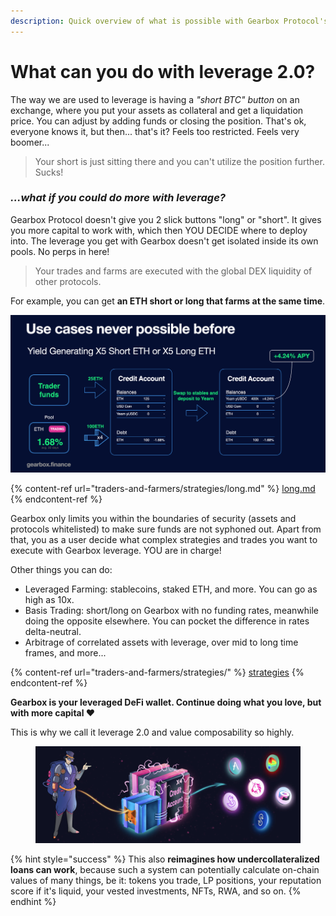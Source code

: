 ```yaml
---
description: Quick overview of what is possible with Gearbox Protocol's Credit Accounts.
---
```


# What can you do with leverage 2.0?

The way we are used to leverage is having a _"short BTC" button_ on an exchange, where you put your assets as collateral and get a liquidation price. You can adjust by adding funds or closing the position. That's ok, everyone knows it, but then... that's it? Feels too restricted. Feels very boomer...

> Your short is just sitting there and you can't utilize the position further. Sucks!

### _**...what if you could do more with leverage?**_

Gearbox Protocol doesn't give you 2 slick buttons "long" or "short". It gives you more capital to work with, which then YOU DECIDE where to deploy into. The leverage you get with Gearbox doesn't get isolated inside its own pools. No perps in here!&#x20;

> Your trades and farms are executed with the global DEX liquidity of other protocols.

For example, you can get **an ETH short or long that farms at the same time**.

![You basically get a short which then makes you money yield farming, and the yield farming LP tokens you can potentially utilize for something else. The lego building blocks can all happen within Credit Accounts!](<.gitbook/assets/Screenshot 2021-10-19 at 00.41.47 (1).png>)

{% content-ref url="traders-and-farmers/strategies/long.md" %}
[long.md](traders-and-farmers/strategies/long.md)
{% endcontent-ref %}

Gearbox only limits you within the boundaries of security (assets and protocols whitelisted) to make sure funds are not syphoned out. Apart from that, you as a user decide what complex strategies and trades you want to execute with Gearbox leverage. YOU are in charge!

Other things you can do:

* Leveraged Farming: stablecoins, staked ETH, and more. You can go as high as 10x.
* Basis Trading: short/long on Gearbox with no funding rates, meanwhile doing the opposite elsewhere. You can pocket the difference in rates delta-neutral.
* Arbitrage of correlated assets with leverage, over mid to long time frames, and more...

{% content-ref url="traders-and-farmers/strategies/" %}
[strategies](traders-and-farmers/strategies/)
{% endcontent-ref %}

**Gearbox is your leveraged DeFi wallet. Continue doing what you love, but with more capital ❤**

This is why we call it leverage 2.0 and value composability so highly.

<figure><img src=".gitbook/assets/gearbox leveraged wallet (1).png" alt=""><figcaption></figcaption></figure>

{% hint style="success" %}
This also **reimagines how undercollateralized loans can work**, because such a system can potentially calculate on-chain values of many things, be it: tokens you trade, LP positions, your reputation score if it's liquid, your vested investments, NFTs, RWA, and so on.
{% endhint %}

